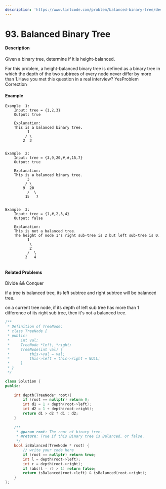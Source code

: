 ```yaml
---
description: 'https://www.lintcode.com/problem/balanced-binary-tree/description'
---
```


# 93. Balanced Binary Tree

#### Description

Given a binary tree, determine if it is height-balanced.

For this problem, a height-balanced binary tree is defined as a binary tree in which the depth of the two subtrees of every node never differ by more than 1.Have you met this question in a real interview?  YesProblem Correction

#### Example

```text
Example  1:
	Input: tree = {1,2,3}
	Output: true
	
	Explanation:
	This is a balanced binary tree.
		  1  
		 / \                
		2  3

	
Example  2:
	Input: tree = {3,9,20,#,#,15,7}
	Output: true
	
	Explanation:
	This is a balanced binary tree.
		  3  
		 / \                
		9  20                
		  /  \                
		 15   7 

	
Example  3:
	Input: tree = {1,#,2,3,4}
	Output: false
	
	Explanation:
	This is not a balanced tree. 
	The height of node 1's right sub-tree is 2 but left sub-tree is 0.
		  1  
		   \                
		   2                
		  /  \                
		 3   4
	
```

#### Related Problems

Divide && Conquer

if a tree is balanced tree, its left subtree and right subtree will be balanced tree.

on a current tree node, if its depth of left sub tree has more than 1 difference of its right sub tree, then it's not a balanced tree.



```cpp
/**
 * Definition of TreeNode:
 * class TreeNode {
 * public:
 *     int val;
 *     TreeNode *left, *right;
 *     TreeNode(int val) {
 *         this->val = val;
 *         this->left = this->right = NULL;
 *     }
 * }
 */

class Solution {
public:
    
    int depth(TreeNode* root){
        if (root == nullptr) return 0;
        int d1 = 1 + depth(root->left);
        int d2 = 1 + depth(root->right);
        return d1 > d2 ? d1 : d2;
    }
    
    /**
     * @param root: The root of binary tree.
     * @return: True if this Binary tree is Balanced, or false.
     */
    bool isBalanced(TreeNode * root) {
        // write your code here
        if (root == nullptr) return true;
        int l = depth(root->left);
        int r = depth(root->right);
        if (abs(l - r) > 1) return false;
        return isBalanced(root->left) & isBalanced(root->right);
    }
};
```

